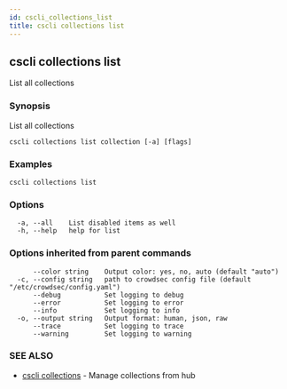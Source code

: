 ```yaml
---
id: cscli_collections_list
title: cscli collections list
---
```

## cscli collections list

List all collections

### Synopsis

List all collections

```
cscli collections list collection [-a] [flags]
```

### Examples

```
cscli collections list
```

### Options

```
  -a, --all    List disabled items as well
  -h, --help   help for list
```

### Options inherited from parent commands

```
      --color string    Output color: yes, no, auto (default "auto")
  -c, --config string   path to crowdsec config file (default "/etc/crowdsec/config.yaml")
      --debug           Set logging to debug
      --error           Set logging to error
      --info            Set logging to info
  -o, --output string   Output format: human, json, raw
      --trace           Set logging to trace
      --warning         Set logging to warning
```

### SEE ALSO

* [cscli collections](/cscli/cscli_collections.md)	 - Manage collections from hub

